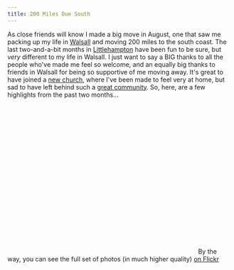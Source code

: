 ```yaml
---
title: 200 Miles Due South
---
```

As close friends will know I made a big move in August, one that saw me packing up my life in [Walsall](http://en.wikipedia.org/wiki/Walsall) and moving 200 miles to the south coast. The last two-and-a-bit months in [Littlehampton](http://en.wikipedia.org/wiki/Littlehampton) have been fun to be sure, but *very* different to my life in Walsall. I just want to say a BIG thanks to all the people who've made me feel so welcome, and an equally big thanks to friends in Walsall for being so supportive of me moving away. It's great to have joined a [new church](http://www.aruncommunitychurch.com/), where I've been made to feel very at home, but sad to have left behind such a [great community](http://www.walsallcommunitychurch.org/). So, here, are a few highlights from the past two months... <object height="350" width="425"><param name="movie" value="http://www.youtube.com/v/-56APtmuTZk"></param><embed height="350" src="http://www.youtube.com/v/-56APtmuTZk" type="application/x-shockwave-flash" width="425"></embed></object> By the way, you can see the full set of photos (in much higher quality) [on Flickr](http://flickr.com/photos/roobottom/sets/72157607691701836/)